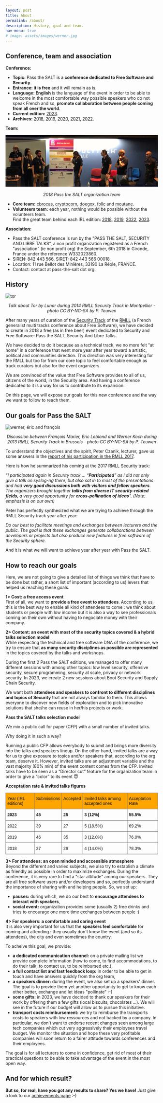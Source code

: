 ```yaml
---
layout: post
title: About
permalink: /about/
description: History, goal and team.
nav-menu: true
# image: assets/images/werner.jpg
---
```


## Conference, team and association
**Conference:** 
* **Topic:** Pass the SALT is a **conference dedicated to Free Software and Security**. 
* **Entrance: it is free** and it will remain as is. 
* **Language: English** is the language of the event in order to be able to welcome in the most comfortable way possible speakers who do not speak French and so, **promote collaboration between people coming from all over the world**. 
* **Current edition:** [2023](https://2023.pass-the-salt.org/). 
* **Archives:** [2018](https://2018.pass-the-salt.org/), [2019](https://2019.pass-the-salt.org/), [2020](https://2020.pass-the-salt.org/), [2021](https://2021.pass-the-salt.org/), [2022](https://2022.pass-the-salt.org/).

**Team:** 

<span class="image fit"><img src="/assets/images/team.jpg" alt="team" /><center><i>2018 Pass the SALT organization team</i></center></span>

* **Core team:** [cbrocas](https://twitter.com/cbrocas), [cryptocorn](https://twitter.com/_cryptocorn_), [doegox](https://twitter.com/doegox), [follc](https://twitter.com/follc) and [moutane](https://twitter.com/moutane). 
* **Volunteers team:** each year, nothing would be possible without the volunteers team.<br/>Find the great team behind each IRL edition: [2018](https://2018.pass-the-salt.org/#about), [2019](https://2019.pass-the-salt.org/#about), [2022](https://2022.pass-the-salt.org/#team), [2023](https://2023.pass-the-salt.org/#team).

**Association:**
* Pass the SALT conference is run by the "PASS THE SALT, SECURITY AND LIBRE TALKS", a non profit organization registered as a French "association" (ie non profit org) the September, 6th 2018 in Gironde, France under the reference W332023860.
* SIREN: 842 443 566, SIRET: 842 443 566 00018.
* Location: 11 rue Bellot des Minières, 33190 La Réole, FRANCE.
* Contact: contact at pass-the-salt dot org.


## History

<span class="image fit"><img src="/assets/images/tor.jpg" alt="tor" /><center><i>Talk about Tor by Lunar during 2014 RMLL Security Track in Montpellier - photo CC BY-NC-SA by P. Teuwen</i></center></span>

After many years of curation of the [Security Track](https://prog2017.rmll.info/spip.php?page=rmll_progall&lang=en&t=2) of the [RMLL](http://rmll.info/) (a French generalist multi tracks conference about Free Software), we have decided to create in 2018 a free (as in free beer) event dedicated to Security and Free Software: Pass the SALT, Security And Libre Talks. 

We have decided to do it because as a technical track, we no more felt "at home" in a conference that went more year after year toward a artistic, political and communities direction. This direction was very interesting for the RMLL but too far from our core topic to feel comfortable enough as track curators but also for the event organizers.

We are convinced of the value that Free Software provides to all of us, citizens of the world, in the Security area. And having a conference dedicated to it is a way for us to contribute to its expansion.

On this page, we will expose our goals for this new conference and the way we want to follow to reach them.

## Our goals for Pass the SALT

<span class="image fit"><img src="/assets/images/werner.jpg" alt="werner, éric and françois" /><center><i>Discussion between François Marier, Eric Leblond and Werner Koch during 2013 RMLL Security Track in Brussels - photo CC BY-NC-SA by P. Teuwen</i></center></span>

To understand the objectives and the spirit, Peter Czanik, lecturer, gave us some answers in the [report of his participation in the RMLL 2017](https://www.balabit.com/blog/czp-rmll-libre-software-meeting-2017/).

Here is how he summarized his coming at the 2017 RMLL Security track:

_"I participated again in Security track ... “**Participated**” as I did not only give a talk on syslog-ng there, but also sat in to most of the presentations and had **very good discussions both with visitors and fellow speakers**. The organizers brought together **talks from diverse IT security-related fields**, a very good opportunity for **cross-pollination of ideas**". (Note: emphasis is on our own)_

Peter has perfectly synthesized what we are trying to achieve through the RMLL Security track  year after year:

_Do our best to facilitate meetings and exchanges between lecturers and the public. The goal is that these exchanges generate collaborations between developers or projects but also produce new features in free software of the Security sphere._

And it is what we will want to achieve year after year with Pass the SALT.

## How to reach our goals

Here, we are not going to give a detailed list of things we think that have to be done but rather, a short list of important (according to us) levers that helped us reaching these goals.

**1> Cost: a free access event**<br>
First of all, we want to **provide a free event to attendees**. According to us, this is the best way to enable all kind of attendees to come : we think about students or people with low income but it is also a way to see professionals coming on their own without having to negociate money with their company.

**2> Content: an event with most of the security topics covered & a hybrid talks selection model**<br>
While respecting the technical and free software DNA of the conference, we try to ensure that **as many security disciplines as possible are represented** in the topics covered by the talks and workshops.

During the first 2 Pass the SALT editions, we managed to offer many different sessions with among other topics: low level security, offensive security, secure programming, security at scale, privacy or network security. In 2023, we create 2 new sessions about Boot Security and Supply Chain Security. 

We want both **attendees and speakers to confront to different disciplines and topics of Security** that are not always familiar to them. This allows everyone to discover new fields of exploration and to pick innovative solutions that she/he can reuse in her/his projects or work.

**Pass the SALT talks selection model**

We mix a public call for paper (CFP) with a small number of invited talks.

Why doing it in such a way?

Running a public CFP allows everybody to submit and brings more diversity into the talks and speakers lineup. On the other hand, invited talks are a way for us to give exposure to topics and/or speakers that, according to the org team, deserve it.
However, invited talks are an adjustment variable and the vast majority (80% min) of the event content comes from the CFP. Invited talks have to be seen as a “Director cut” feature for the organization team in order to give a “color” to its event 😇

**Acceptation rate & invited talks figures**

  <style type="text/css">
  .tg  {border-collapse:collapse;border-spacing:0;}
  .tg td{border-color:black;border-style:solid;border-width:1px;font-family:Arial, sans-serif;font-size:14px;
    overflow:hidden;padding:10px 5px;word-break:normal;}
  .tg th{border-color:black;border-style:solid;border-width:1px;font-family:Arial, sans-serif;font-size:14px;
    font-weight:normal;overflow:hidden;padding:10px 5px;word-break:normal;}
  .tg .tg-x6qq{background-color:orange;border-color:inherit;text-align:left;vertical-align:top}
  .tg .tg-0pky{border-color:inherit;text-align:left;vertical-align:top}
  </style>
  <table class="tg">
  <thead>
  <tr>
    <th class="tg-x6qq">Year (IRL editions)</th>
    <th class="tg-x6qq">Submissions</th>
    <th class="tg-x6qq">Accepted</th>
    <th class="tg-x6qq">Invited talks among accepted ones</th>
    <th class="tg-x6qq">Acceptation Rate</th>
  </tr>
  </thead>
   <tr>
    <td class="tg-0pky"><b>2023</b></td>
    <td class="tg-0pky"><b>45</b></td>
    <td class="tg-0pky"><b>25</b></td>
    <td class="tg-0pky"><b>3 (12%)</b></td>
    <td class="tg-0pky"><b>55.5%</b></td>
  </tr> 
  <tr>
    <td class="tg-0pky">2022</td>
    <td class="tg-0pky">39</td>
    <td class="tg-0pky">27</td>
    <td class="tg-0pky">5 (18.5%)</td>
    <td class="tg-0pky">69.2%</td>
  </tr>
  <tr>
    <td class="tg-0pky">2019</td>
    <td class="tg-0pky">46</td>
    <td class="tg-0pky">35</td>
    <td class="tg-0pky">3 (12.0%)</td>
    <td class="tg-0pky">76.0%</td>
  </tr>
  <tr>
    <td class="tg-0pky">2018</td>
    <td class="tg-0pky">37</td>
    <td class="tg-0pky">29</td>
    <td class="tg-0pky">4 (14.0%)</td>
    <td class="tg-0pky">78.3%</td>
  </tr>
  </table>

**3> For attendees: an open minded and accessible atmosphere**<br>
Beyond the different and varied subjects, we also try to establish a climate as friendly as possible in order to maximize exchanges. During the conference, it is very rare to find a "star attitude" among our speakers. They are all free software users and/or developers and so, perfectly understand the importance of sharing with and helping people. So, we set up:
* **pauses:** during which, we do our best to **encourage attendees to interact with speakers**,
* **social event:** organization provides some (usually 2) free drinks and tries to encourage one more time exchanges between people :)

**4> For speakers: a comfortable and caring event**<br>
It is also very important for us that the **speakers feel comfortable** for coming and attending : they usually don't know the event (and so its attendees), the city and even sometimes the country. 

To acheive this goal, we provide:

* **a dedicated communication channel:** on a private mailing list we provide complete information (how to come, to find accommodations, to do their talk, to contact us, to be reimbursed etc.),
* **a full contact list and fast feedback loop:** in order to be able to get in touch and have answers quickly from the org team,
* **a speakers dinner:** during the event, we also set up a speakers' dinner. The goal is to provide them yet another opportunity to get to know each other better, exchange and let ideas "pollinate" :-)
* **some gifts:** in 2023, we have decided to thank our speakers for their work by offering them a few gifts (local biscuits, chocolates ...). We will see in the future if our budget will allow us to pursue this initiative.
* **transport costs reimbursement:** we try to reimburse the transports costs to speakers with low ressources and not backed by a company. In particular, we don't want to endorse recent changes seen among large tech companies which cut very aggressively their employees travel budget. We monitor the situation and hope these very profitable companies will soon return to a fairer attitude towards conferences and their employees.

The goal is for all lecturers to come in confidence, get rid of most of their practical questions to be able to take advantage of the event in the most open way.

## And for which result?

**But so, for real, have you got any results to share? Yes we have!** Just give a look to our [achievements page](https://www.pass-the-salt.org/achievements/) :-)